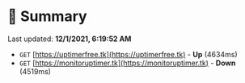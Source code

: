# 📖 Summary
Last updated: **12/1/2021, 6:19:52 AM**

- `GET` [https://uptimerfree.tk](https://uptimerfree.tk) - **Up** (4634ms)
- `GET` [https://monitoruptimer.tk](https://monitoruptimer.tk) - **Down** (4519ms)
